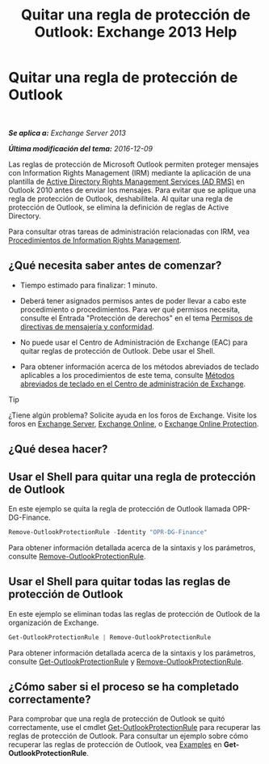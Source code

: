﻿---
title: 'Quitar una regla de protección de Outlook: Exchange 2013 Help'
TOCTitle: Quitar una regla de protección de Outlook
ms:assetid: 569fc3be-b269-43f5-8797-73ab0691e685
ms:mtpsurl: https://technet.microsoft.com/es-es/library/Ee633467(v=EXCHG.150)
ms:contentKeyID: 49895638
ms.date: 04/23/2018
mtps_version: v=EXCHG.150
ms.translationtype: HT
---

# Quitar una regla de protección de Outlook

 

_**Se aplica a:** Exchange Server 2013_

_**Última modificación del tema:** 2016-12-09_

Las reglas de protección de Microsoft Outlook permiten proteger mensajes con Information Rights Management (IRM) mediante la aplicación de una plantilla de [Active Directory Rights Management Services (AD RMS)](https://technet.microsoft.com/es-es/library/hh831364.aspx) en Outlook 2010 antes de enviar los mensajes. Para evitar que se aplique una regla de protección de Outlook, deshabilítela. Al quitar una regla de protección de Outlook, se elimina la definición de reglas de Active Directory.

Para consultar otras tareas de administración relacionadas con IRM, vea [Procedimientos de Information Rights Management](information-rights-management-procedures-exchange-2013-help.md).

## ¿Qué necesita saber antes de comenzar?

  - Tiempo estimado para finalizar: 1 minuto.

  - Deberá tener asignados permisos antes de poder llevar a cabo este procedimiento o procedimientos. Para ver qué permisos necesita, consulte el Entrada "Protección de derechos" en el tema [Permisos de directivas de mensajería y conformidad](messaging-policy-and-compliance-permissions-exchange-2013-help.md).

  - No puede usar el Centro de Administración de Exchange (EAC) para quitar reglas de protección de Outlook. Debe usar el Shell.

  - Para obtener información acerca de los métodos abreviados de teclado aplicables a los procedimientos de este tema, consulte [Métodos abreviados de teclado en el Centro de administración de Exchange](keyboard-shortcuts-in-the-exchange-admin-center-exchange-online-protection-help.md).


> [!TIP]
> ¿Tiene algún problema? Solicite ayuda en los foros de Exchange. Visite los foros en <A href="https://go.microsoft.com/fwlink/p/?linkid=60612">Exchange Server</A>, <A href="https://go.microsoft.com/fwlink/p/?linkid=267542">Exchange Online</A>, o <A href="https://go.microsoft.com/fwlink/p/?linkid=285351">Exchange Online Protection</A>.



## ¿Qué desea hacer?

## Usar el Shell para quitar una regla de protección de Outlook

En este ejemplo se quita la regla de protección de Outlook llamada OPR-DG-Finance.

```powershell
Remove-OutlookProtectionRule -Identity "OPR-DG-Finance"
```

Para obtener información detallada acerca de la sintaxis y los parámetros, consulte [Remove-OutlookProtectionRule](https://technet.microsoft.com/es-es/library/dd297961\(v=exchg.150\)).

## Usar el Shell para quitar todas las reglas de protección de Outlook

En este ejemplo se eliminan todas las reglas de protección de Outlook de la organización de Exchange.

```powershell
Get-OutlookProtectionRule | Remove-OutlookProtectionRule
```

Para obtener información detallada acerca de la sintaxis y los parámetros, consulte [Get-OutlookProtectionRule](https://technet.microsoft.com/es-es/library/dd298004\(v=exchg.150\)) y [Remove-OutlookProtectionRule](https://technet.microsoft.com/es-es/library/dd297961\(v=exchg.150\)).

## ¿Cómo saber si el proceso se ha completado correctamente?

Para comprobar que una regla de protección de Outlook se quitó correctamente, use el cmdlet [Get-OutlookProtectionRule](https://technet.microsoft.com/es-es/library/dd298004\(v=exchg.150\)) para recuperar las reglas de protección de Outlook. Para consultar un ejemplo sobre cómo recuperar las reglas de protección de Outlook, vea [Examples](https://technet.microsoft.com/es-es/dd298004\(exchg.150\)#examples) en **Get-OutlookProtectionRule**.

